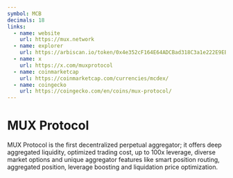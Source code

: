 ```yaml
---
symbol: MCB
decimals: 18
links:
  - name: website
    url: https://mux.network
  - name: explorer
    url: https://arbiscan.io/token/0x4e352cF164E64ADCBad318C3a1e222E9EBa4Ce42
  - name: x
    url: https://x.com/muxprotocol
  - name: coinmarketcap
    url: https://coinmarketcap.com/currencies/mcdex/
  - name: coingecko
    url: https://coingecko.com/en/coins/mux-protocol/
---
```


# MUX Protocol

MUX Protocol is the first decentralized perpetual aggregator; it offers deep aggregated liquidity, optimized trading cost, up to 100x leverage, diverse market options and unique aggregator features like smart position routing, aggregated position, leverage boosting and liquidation price optimization.
